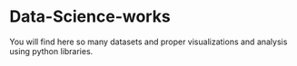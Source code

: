 # Data-Science-works
You will find here so many datasets and proper visualizations and analysis using python libraries.
